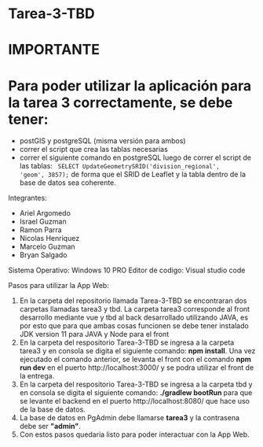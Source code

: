 # Tarea-3-TBD
# IMPORTANTE
# Para poder utilizar la aplicación para la tarea 3 correctamente, se debe tener:

- postGIS y postgreSQL (misma versión para ambos) 
- correr el script que crea las tablas necesarias
- correr el siguiente comando en postgreSQL luego de correr el script de las tablas: <code>
SELECT UpdateGeometrySRID('division_regional', 'geom', 3857);</code> de forma que el SRID de Leaflet y la tabla dentro de la base de datos sea coherente.

Integrantes:
<ul>
<li>Ariel Argomedo</li>
<li>Israel Guzman</li>
<li>Ramon Parra</li>
<li>Nicolas Henriquez</li>
<li>Marcelo Guzman</li>
<li>Bryan Salgado</li>
</ul>
Sistema Operativo: Windows 10 PRO Editor de codigo: Visual studio code

Pasos para utilizar la App Web:
<ol>
    <li>En la carpeta del repositorio llamada Tarea-3-TBD se encontraran dos carpetas llamadas tarea3 y tbd. La carpeta tarea3 corresponde al front desarrollo mediante vue y tbd al back desarrollado utilizando JAVA, es por esto que para que ambas cosas funcionen se debe tener instalado JDK version 11 para JAVA y Node para el front</li>
    <li>En la carpeta del respositorio Tarea-3-TBD se ingresa a la carpeta tarea3 y en consola se digita el siguiente comando: <strong>npm install</strong>. Una vez ejecutado el comando anterior, se levanta el front con el comando <strong>npm run dev</strong> en el puerto http://localhost:3000/ y se podra utilizar el front de la entrega.
    <li>En la carpeta del respositorio Tarea-3-TBD se ingresa a la carpeta tbd y en consola se digita el siguiente comando: <strong>./gradlew bootRun </strong> para que se levante el backend en el puerto http://localhost:8080/ que hace uso de la base de datos.</li>
    <li>La base de datos en PgAdmin debe llamarse <strong>tarea3</strong> y la contrasena debe ser <strong>"admin"</strong>.</li>
<li>Con estos pasos quedaria listo para poder interactuar con la App Web.</li>
</ol>


